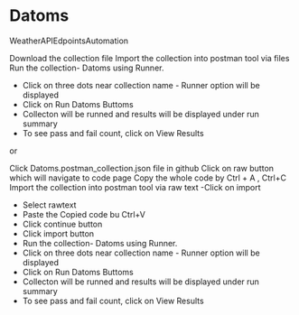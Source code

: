 # Datoms
WeatherAPIEdpointsAutomation

Download the collection file
Import the collection into postman tool via files
Run the collection- Datoms using Runner. 
- Click on three dots near collection name - Runner option will be displayed
- Click on Run Datoms Buttoms
- Collecton will be runned and results will be displayed under run summary
- To see pass and fail count, click on View Results


or

Click Datoms.postman_collection.json file in github
Click on raw button which will navigate to code page
Copy the whole code by Ctrl + A , Ctrl+C
Import the collection into postman tool via raw text
-Click on import
- Select rawtext
- Paste the Copied code bu Ctrl+V
- Click continue button
- Click import button
- Run the collection- Datoms using Runner. 
- Click on three dots near collection name - Runner option will be displayed
- Click on Run Datoms Buttoms
- Collecton will be runned and results will be displayed under run summary
- To see pass and fail count, click on View Results



